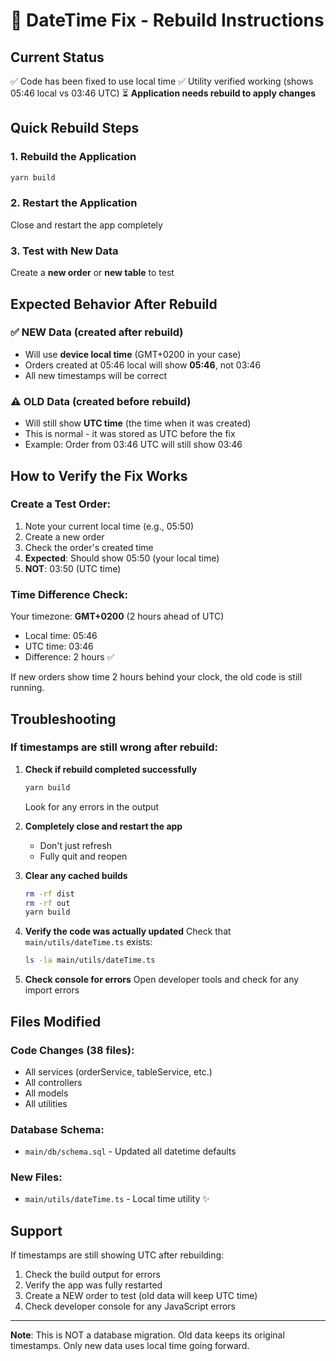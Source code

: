 # 🔧 DateTime Fix - Rebuild Instructions

## Current Status
✅ Code has been fixed to use local time
✅ Utility verified working (shows 05:46 local vs 03:46 UTC)
⏳ **Application needs rebuild to apply changes**

## Quick Rebuild Steps

### 1. Rebuild the Application
```bash
yarn build
```

### 2. Restart the Application
Close and restart the app completely

### 3. Test with New Data
Create a **new order** or **new table** to test

## Expected Behavior After Rebuild

### ✅ NEW Data (created after rebuild)
- Will use **device local time** (GMT+0200 in your case)
- Orders created at 05:46 local will show **05:46**, not 03:46
- All new timestamps will be correct

### ⚠️ OLD Data (created before rebuild)
- Will still show **UTC time** (the time when it was created)
- This is normal - it was stored as UTC before the fix
- Example: Order from 03:46 UTC will still show 03:46

## How to Verify the Fix Works

### Create a Test Order:
1. Note your current local time (e.g., 05:50)
2. Create a new order
3. Check the order's created time
4. **Expected**: Should show 05:50 (your local time)
5. **NOT**: 03:50 (UTC time)

### Time Difference Check:
Your timezone: **GMT+0200** (2 hours ahead of UTC)
- Local time: 05:46
- UTC time: 03:46
- Difference: 2 hours ✅

If new orders show time 2 hours behind your clock, the old code is still running.

## Troubleshooting

### If timestamps are still wrong after rebuild:

1. **Check if rebuild completed successfully**
   ```bash
   yarn build
   ```
   Look for any errors in the output

2. **Completely close and restart the app**
   - Don't just refresh
   - Fully quit and reopen

3. **Clear any cached builds**
   ```bash
   rm -rf dist
   rm -rf out
   yarn build
   ```

4. **Verify the code was actually updated**
   Check that `main/utils/dateTime.ts` exists:
   ```bash
   ls -la main/utils/dateTime.ts
   ```

5. **Check console for errors**
   Open developer tools and check for any import errors

## Files Modified

### Code Changes (38 files):
- All services (orderService, tableService, etc.)
- All controllers
- All models
- All utilities

### Database Schema:
- `main/db/schema.sql` - Updated all datetime defaults

### New Files:
- `main/utils/dateTime.ts` - Local time utility ✨

## Support

If timestamps are still showing UTC after rebuilding:
1. Check the build output for errors
2. Verify the app was fully restarted
3. Create a NEW order to test (old data will keep UTC time)
4. Check developer console for any JavaScript errors

---

**Note**: This is NOT a database migration. Old data keeps its original timestamps. Only new data uses local time going forward.
